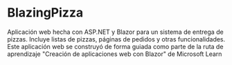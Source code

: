 # BlazingPizza
Aplicación web hecha con ASP.NET y Blazor para un sistema de entrega de pizzas. Incluye listas de pizzas, páginas de pedidos y otras funcionalidades. Este aplicación web se construyó de forma guiada como parte de la ruta de aprendizaje "Creación de aplicaciones web con Blazor" de Microsoft Learn

